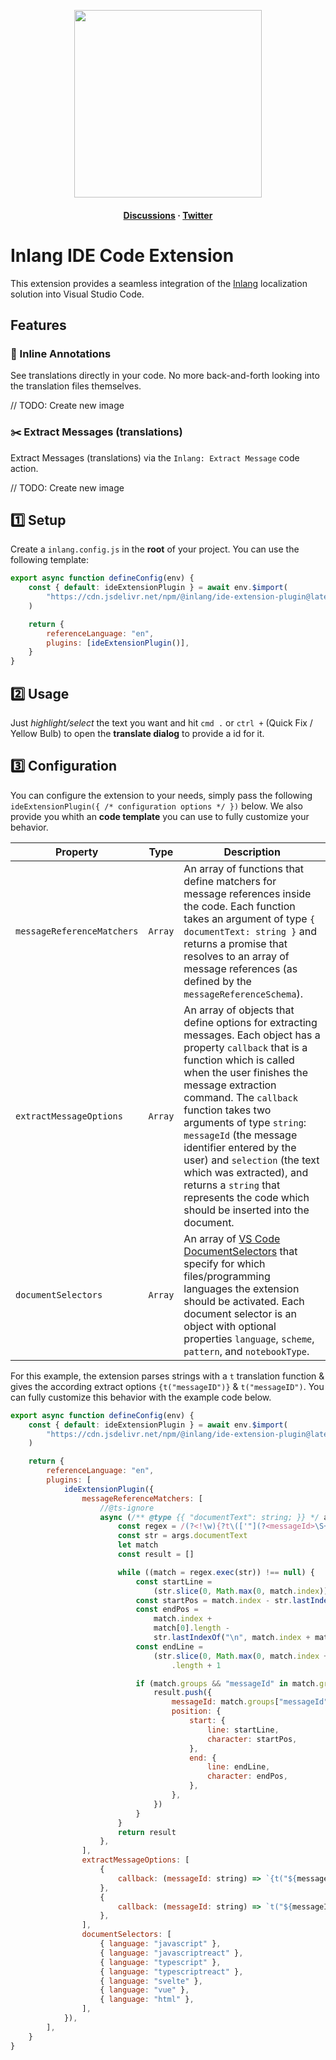 <div>
    <p align="center">
        <img width="300" src="https://cdn.jsdelivr.net/gh/inlang/inlang/assets/logo-white-background.png"/>
    </p>
    <h4 align="center">
        <!-- <a href="https://inlang.com/documentation" target="_blank">Get Started</a>
        ·  -->
        <a href="https://github.com/inlang/inlang/discussions" target="_blank">Discussions</a> · <a href="https://twitter.com/inlangHQ" target="_blank">Twitter</a>
    </h4>
</div>

# Inlang IDE Code Extension

This extension provides a seamless integration of the [Inlang](https://inlang.com) localization solution into Visual Studio Code.

## Features

### 🔎 Inline Annotations

See translations directly in your code. No more back-and-forth looking into the translation files themselves.

// TODO: Create new image

### ✂️ Extract Messages (translations)

Extract Messages (translations) via the `Inlang: Extract Message` code action.

// TODO: Create new image

## 1️⃣ Setup

Create a `inlang.config.js` in the **root** of your project. You can use the following template:

```js
export async function defineConfig(env) {
	const { default: ideExtensionPlugin } = await env.$import(
		"https://cdn.jsdelivr.net/npm/@inlang/ide-extension-plugin@latest/dist/index.js",
	)

	return {
		referenceLanguage: "en",
		plugins: [ideExtensionPlugin()],
	}
}
```

## 2️⃣ Usage

Just _highlight/select_ the text you want and hit `cmd .` or `ctrl +` (Quick Fix / Yellow Bulb) to open the **translate dialog** to provide a id for it.

## 3️⃣ Configuration

You can configure the extension to your needs, simply pass the following `ideExtensionPlugin({ /* configuration options */ })` below.
We also provide you whith an **code template** you can use to fully customize your behavior.

| Property                   | Type    | Description                                                                                                                                                                                                                                                                                                                                                                                                                                                         |
| -------------------------- | ------- | ------------------------------------------------------------------------------------------------------------------------------------------------------------------------------------------------------------------------------------------------------------------------------------------------------------------------------------------------------------------------------------------------------------------------------------------------------------------- |
| `messageReferenceMatchers` | `Array` | An array of functions that define matchers for message references inside the code. Each function takes an argument of type `{ documentText: string }` and returns a promise that resolves to an array of message references (as defined by the `messageReferenceSchema`).                                                                                                                                                                                           |
| `extractMessageOptions`    | `Array` | An array of objects that define options for extracting messages. Each object has a property `callback` that is a function which is called when the user finishes the message extraction command. The `callback` function takes two arguments of type `string`: `messageId` (the message identifier entered by the user) and `selection` (the text which was extracted), and returns a `string` that represents the code which should be inserted into the document. |
| `documentSelectors`        | `Array` | An array of [VS Code DocumentSelectors](https://code.visualstudio.com/api/references/document-selector) that specify for which files/programming languages the extension should be activated. Each document selector is an object with optional properties `language`, `scheme`, `pattern`, and `notebookType`.                                                                                                                                                     |

For this example, the extension parses strings with a `t` translation function & gives the according extract options `{t("messageID")}` & `t("messageID")`.
You can fully customize this behavior with the example code below.

```js
export async function defineConfig(env) {
	const { default: ideExtensionPlugin } = await env.$import(
		"https://cdn.jsdelivr.net/npm/@inlang/ide-extension-plugin@latest/dist/index.js",
	)

	return {
		referenceLanguage: "en",
		plugins: [
			ideExtensionPlugin({
				messageReferenceMatchers: [
					//@ts-ignore
					async (/** @type {{ "documentText": string; }} */ args) => {
						const regex = /(?<!\w){?t\(['"](?<messageId>\S+)['"]\)}?/gm
						const str = args.documentText
						let match
						const result = []

						while ((match = regex.exec(str)) !== null) {
							const startLine =
								(str.slice(0, Math.max(0, match.index)).match(/\n/g) || []).length + 1
							const startPos = match.index - str.lastIndexOf("\n", match.index - 1)
							const endPos =
								match.index +
								match[0].length -
								str.lastIndexOf("\n", match.index + match[0].length - 1)
							const endLine =
								(str.slice(0, Math.max(0, match.index + match[0].length)).match(/\n/g) || [])
									.length + 1

							if (match.groups && "messageId" in match.groups) {
								result.push({
									messageId: match.groups["messageId"],
									position: {
										start: {
											line: startLine,
											character: startPos,
										},
										end: {
											line: endLine,
											character: endPos,
										},
									},
								})
							}
						}
						return result
					},
				],
				extractMessageOptions: [
					{
						callback: (messageId: string) => `{t("${messageId}")}`,
					},
					{
						callback: (messageId: string) => `t("${messageId}")`,
					},
				],
				documentSelectors: [
					{ language: "javascript" },
					{ language: "javascriptreact" },
					{ language: "typescript" },
					{ language: "typescriptreact" },
					{ language: "svelte" },
					{ language: "vue" },
					{ language: "html" },
				],
			}),
		],
	}
}
```
